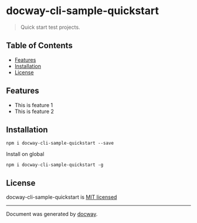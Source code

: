 
# docway-cli-sample-quickstart
> Quick start test projects.

## Table of Contents

- [Features](#features)
- [Installation](#installation)
- [License](#license)

## Features
- This is feature 1
- This is feature 2


## Installation

```
npm i docway-cli-sample-quickstart --save
```

Install on global
```
npm i docway-cli-sample-quickstart -g
```









## License

docway-cli-sample-quickstart is [MIT licensed](./LICENSE)

___
Document was generated by [docway](https://github.com/LoveKino/docway).

